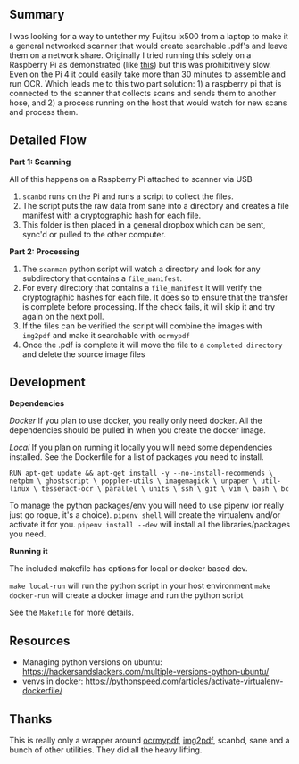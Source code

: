## Summary

I was looking for a way to untether my Fujitsu ix500 from a laptop to make it a general networked scanner that would create searchable .pdf's and leave them on a network share.  Originally I tried running this solely on a Raspberry Pi as demonstrated (like [this](https://chrisschuld.com/2020/01/network-scanner-with-scansnap-and-raspberry-pi/)) but this was prohibitively slow.  Even on the Pi 4 it could easily take more than 30 minutes to assemble and run OCR.  Which leads me to this two part solution: 1) a raspberry pi that is connected to the scanner that collects scans and sends them to another hose, and 2) a process running on the host that would watch for new scans and process them.

## Detailed Flow

**Part 1: Scanning**

All of this happens on a Raspberry Pi attached to scanner via USB

1. `scanbd` runs on the Pi and runs a script to collect the files.
2. The script puts the raw data from sane into a directory and creates a file manifest with a cryptographic hash for each file.
3. This folder is then placed in a general dropbox which can be sent, sync'd or pulled to the other computer.

**Part 2: Processing**

1. The `scanman` python script will watch a directory and look for any subdirectory that contains a `file_manifest`.
2. For every directory that contains a `file_manifest` it will verify the cryptographic hashes for each file.  It does so to ensure that the transfer is complete before processing.  If the check fails, it will skip it and try again on the next poll.
3. If the files can be verified the script will combine the images with `img2pdf` and make it searchable with `ocrmypdf`
4. Once the .pdf is complete it will move the file to a `completed directory` and delete the source image files

## Development

**Dependencies**

*Docker* If you plan to use docker, you really only need docker.  All the dependencies should be pulled in when you create the docker image.

*Local* If you plan on running it locally you will need some dependencies installed.  See the Dockerfile for a list of packages you need to install.

`RUN apt-get update && apt-get install -y --no-install-recommends \
  netpbm \
  ghostscript \
  poppler-utils \
  imagemagick \
  unpaper \
  util-linux \
  tesseract-ocr \
  parallel \
  units \
  ssh \
  git \
  vim \
  bash \
  bc`


To manage the python packages/env you will need to use pipenv (or really just go rogue, it's a choice).  `pipenv shell` will create the virtualenv and/or activate it for you.  `pipenv install --dev` will install all the libraries/packages you need.


**Running it**

The included makefile has options for local or docker based dev.  

`make local-run` will run the python script in your host environment
`make docker-run` will create a docker image and run the python script

See the `Makefile` for more details.


## Resources

* Managing python versions on ubuntu: https://hackersandslackers.com/multiple-versions-python-ubuntu/
* venvs in docker: https://pythonspeed.com/articles/activate-virtualenv-dockerfile/


## Thanks

This is really only a wrapper around [ocrmypdf](https://github.com/jbarlow83/OCRmyPDF), [img2pdf](https://github.com/josch/img2pdf), scanbd, sane and a bunch of other utilities. They did all the heavy lifting.

